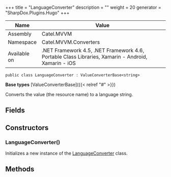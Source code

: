 

+++
title = "LanguageConverter" 
description = ""
weight = 20
generator = "SharpDox.Plugins.Hugo"
+++

Name|Value
---|---
Assembly|Catel.MVVM
Namespace|Catel.MVVM.Converters
Available on|.NET Framework 4.5, .NET Framework 4.6, Portable Class Libraries, Xamarin - Android, Xamarin - iOS

```
public class LanguageConverter : ValueConverterBase<string>
```

**Base types**
[ValueConverterBase]({{< relref "#" >}})

Converts the value (the resource name) to a language string.

## Fields

## Constructors

### LanguageConverter()

Initializes a new instance of the [LanguageConverter](#) class.

## Methods

